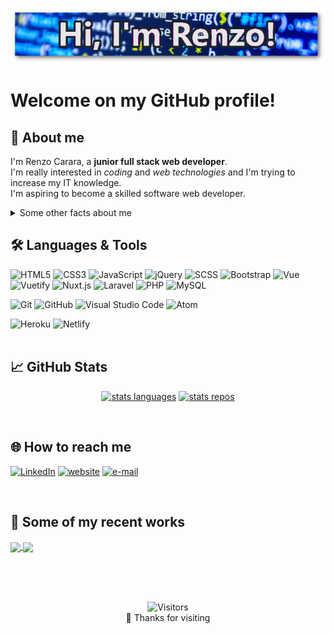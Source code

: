 <!-- renzocarara/renzocarara is a special repository because its `README.md` (this file) appears on your GitHub profile. -->

<p align="center">
<img src="https://github.com/renzocarara/renzocarara/raw/master/assets/banner.png" alt="divider" />
</p>

# Welcome on my GitHub profile!

## 👨 **About me**

I'm Renzo Carara, a **junior full stack web developer**.<br>
I'm really interested in _coding_ and _web technologies_ and I'm trying to increase my IT knowledge.<br>
I'm aspiring to become a skilled software web developer.<br>

<details>
  <summary>Some other facts about me</summary>
  <br>
  <ul>
    <li>🐶 I love animals</li>
    <li>🚴 🏊 I love sports</li>
    <li>🌿 I'm on a vegan diet</li>
    <li>🚀 I'm fond of Star Trek TOS</li>
    <li>🚔 I've spent 1 year in the army</li>
  </ul>
</details>

## 🛠️ **Languages & Tools**

![HTML5](https://img.shields.io/badge/-HTML5-333333?style=plastic&logo=HTML5)
![CSS3](https://img.shields.io/badge/-CSS3-333333?style=plastic&logo=css3&logoColor=5ab1f8)
![JavaScript](https://img.shields.io/badge/-JavaScript-333333?style=plastic&logo=javascript)
![jQuery](https://img.shields.io/badge/-jQuery-333333?style=plastic&logo=jQuery&logoColor=0769AD)
![SCSS](https://img.shields.io/badge/-SCSS-333333?style=plastic&logo=SASS)
![Bootstrap](https://img.shields.io/badge/-Bootstrap-333333?style=plastic&logo=bootstrap&logoColor=a055f0)
![Vue](https://img.shields.io/badge/-Vue-333333?style=plastic&logo=vue.js)
![Vuetify](https://img.shields.io/badge/-Vuetify-333333?style=plastic&logo=vuetify&logoColor=76bbf4)
![Nuxt.js](https://img.shields.io/badge/-Nuxt-333333?style=plastic&logo=Nuxt.js)
![Laravel](https://img.shields.io/badge/-Laravel-333333?style=plastic&logo=laravel)
![PHP](https://img.shields.io/badge/-Php-333333?style=plastic&logo=php)
![MySQL](https://img.shields.io/badge/-MySQL-333333?style=plastic&logo=MySQL&logoColor=83b8ea)

![Git](https://img.shields.io/badge/-Git-333333?style=plastic&logo=git&logoColor=F05032)
![GitHub](https://img.shields.io/badge/-GitHub-333333?style=plastic&logo=github&logoColor=FFFFFF)
![Visual Studio Code](https://img.shields.io/badge/-VSCode-333333?style=plastic&logo=visual-studio-code&logoColor=2e81f4)
![Atom](https://img.shields.io/badge/-Atom-333333?style=plastic&logo=atom&logoColor=58e273)

![Heroku](https://img.shields.io/badge/-Heroku-333333?style=plastic&logo=heroku&logoColor=b583ea)
![Netlify](https://img.shields.io/badge/-Netlify-333333?style=plastic&logo=netlify)
<br><br>

## 📈 **GitHub Stats**

<p align="center">
<a href="https://github.com/renzocarara/renzocarara">
<img src="https://github-readme-stats.vercel.app/api/top-langs/?username=renzocarara&hide_langs_below=1&theme=default&line_height=27&layout=compact&title_color=ffffff&text_color=c9cacc&icon_color=2bbc8a&bg_color=333333" alt="stats languages" /></a>

<a href="https://github.com/renzocarara/renzocarara">
<img src="https://github-readme-stats.vercel.app/api?username=renzocarara&show_icons=true&count_private=true&include_all_commits=true&line_height=21&title_color=ffffff&text_color=c9cacc&icon_color=2bbc8a&bg_color=333333" alt="stats repos" /></a>
</p>
<br>

## 🌐 **How to reach me**

<p>
<a href="https://www.linkedin.com/in/renzocarara" target="_blank"><img src="https://img.shields.io/badge/LinkedIn-%230077B5.svg?&style=flat-square&logo=linkedin&logoColor=white" alt="LinkedIn"></a>
<a href="https://www.renzocarara.it" target="_blank"><img src="https://img.shields.io/badge/-website-146768?style=flat-square&logo=Google-Chrome&logoColor=white" alt="website"/></a>
<a href="mailto:renzo.carara@libero.it" target="_blank"><img src="https://img.shields.io/badge/-email-e91b3c?style=flat-square&logo=mail.ru&logoColor=white" alt="e-mail"/></a>
</p>
<br>

## 💼 **Some of my recent works**

<a href="https://github.com/renzocarara/nuxt_wr" target="_blank">
  <img align="center" src="https://github-readme-stats.vercel.app/api/pin/?username=renzocarara&repo=nuxt_wr" />
</a>
<a href="https://github.com/renzocarara/vuememo" target="_blank">
  <img align="center" src="https://github-readme-stats.vercel.app/api/pin/?username=renzocarara&repo=vuememo" />
</a>

<br><br><br>

<p align=center>
  <img alt="Visitors" src="https://visitor-badge.laobi.icu/badge?page_id=renzocarara.renzocarara">
  <br>
  🙏 Thanks for visiting
</p>
